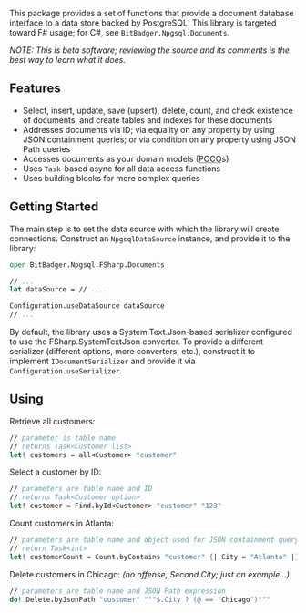 This package provides a set of functions that provide a document database interface to a data store backed by PostgreSQL. This library is targeted toward F# usage; for C#, see `BitBadger.Npgsql.Documents`.

_NOTE: This is beta software; reviewing the source and its comments is the best way to learn what it does._

## Features

- Select, insert, update, save (upsert), delete, count, and check existence of documents, and create tables and indexes for these documents
- Addresses documents via ID; via equality on any property by using JSON containment queries; or via condition on any property using JSON Path queries
- Accesses documents as your domain models (<abbr title="Plain Old CLR Objects">POCO</abbr>s)
- Uses `Task`-based async for all data access functions
- Uses building blocks for more complex queries

## Getting Started

The main step is to set the data source with which the library will create connections. Construct an `NpgsqlDataSource` instance, and provide it to the library:

```fsharp
open BitBadger.Npgsql.FSharp.Documents

// ...
let dataSource = // ....

Configuration.useDataSource dataSource
// ...
```

By default, the library uses a System.Text.Json-based serializer configured to use the FSharp.SystemTextJson converter. To provide a different serializer (different options, more converters, etc.), construct it to implement `IDocumentSerializer` and provide it via `Configuration.useSerializer`.

## Using

Retrieve all customers:

```fsharp
// parameter is table name
// returns Task<Customer list>
let! customers = all<Customer> "customer"
```

Select a customer by ID:

```fsharp
// parameters are table name and ID
// returns Task<Customer option>
let! customer = Find.byId<Customer> "customer" "123"
```

Count customers in Atlanta:

```fsharp
// parameters are table name and object used for JSON containment query
// return Task<int>
let! customerCount = Count.byContains "customer" {| City = "Atlanta" |}
```

Delete customers in Chicago: _(no offense, Second City; just an example...)_

```fsharp
// parameters are table name and JSON Path expression
do! Delete.byJsonPath "customer" """$.City ? (@ == "Chicago")"""
```
